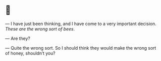 # 🍯

— I have just been thinking, and I have come to a very important decision. _These are the wrong sort of bees_.

— Are they?

— Quite the wrong sort. So I should think they would make the wrong sort of honey, shouldn’t you?
